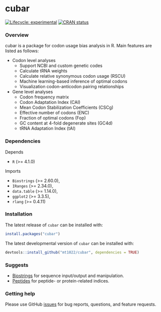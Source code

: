 
# cubar

<!-- badges: start -->
[![Lifecycle: experimental](https://img.shields.io/badge/lifecycle-experimental-orange.svg)](https://lifecycle.r-lib.org/articles/stages.html#experimental)
[![CRAN status](https://www.r-pkg.org/badges/version/cubar)](https://CRAN.R-project.org/package=cubar)
<!-- badges: end -->

### Overview
cubar is a package for codon usage bias analysis in R. Main features are listed as follows:

- Codon level analyses
    - Support NCBI and custom genetic codes
    - Calculate tRNA weights
    - Calculate relative synonymous codon usage (RSCU)
    - Machine learning-based inference of optimal codons
    - Visualization codon-anticodon pairing relationships
- Gene level analyses
    - Codon frequency matrix
    - Codon Adaptation Index (CAI)
    - Mean Codon Stabilization Coefficients (CSCg)
    - Effective number of codons (ENC)
    - Fraction of optimal codons (Fop)
    - GC content at 4-fold degenerate sites (GC4d)
    - tRNA Adaptation Index (tAI)

### Dependencies
Depends

- `R` (>= 4.1.0)

Imports

- `Biostrings` (>= 2.60.0),
- `IRanges` (>= 2.34.0),
- `data.table` (>= 1.14.0),
- `ggplot2` (>= 3.3.5),
- `rlang` (>= 0.4.11)

### Installation

The latest release of `cubar` can be installed with:

```r
install.packages("cubar")
```

The latest developmental version of `cubar` can be installed with:

```r
devtools::install_github("mt1022/cubar", dependencies = TRUE)
```

### Suggests
- [Biostrings](https://bioconductor.org/packages/release/bioc/html/Biostrings.html) for sequence input/output and manipulation.
- [Peptides](https://github.com/dosorio/Peptides) for peptide- or protein-related indices.

### Getting help
Please use GitHub [issues](https://github.com/mt1022/cubar/issues) for bug reports, questions, and feature requests.
